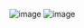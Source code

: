 ![image](https://github.com/Tohirjon-Odilov/Bootcamp-Result/assets/82634626/e6253ac8-bca3-4c8c-bc1f-df294a9ec415)
![image](https://github.com/Tohirjon-Odilov/Bootcamp-Result/assets/82634626/f287d6bf-c842-45c1-a87d-12775bb1b9a7)


